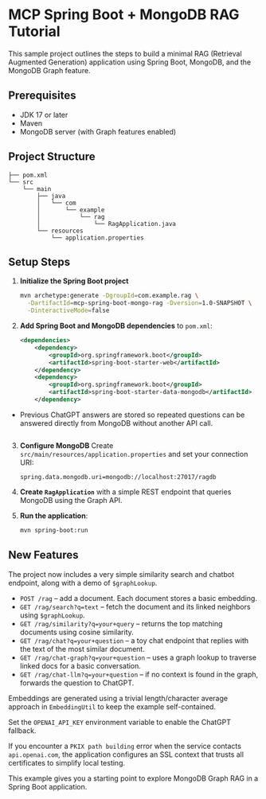 # MCP Spring Boot + MongoDB RAG Tutorial

This sample project outlines the steps to build a minimal RAG (Retrieval Augmented Generation) application using Spring Boot, MongoDB, and the MongoDB Graph feature.

## Prerequisites
- JDK 17 or later
- Maven
- MongoDB server (with Graph features enabled)

## Project Structure
```
├── pom.xml
└── src
    └── main
        ├── java
        │   └── com
        │       └── example
        │           └── rag
        │               └── RagApplication.java
        └── resources
            └── application.properties
```


## Setup Steps
1. **Initialize the Spring Boot project**
   ```bash
   mvn archetype:generate -DgroupId=com.example.rag \
     -DartifactId=mcp-spring-boot-mongo-rag -Dversion=1.0-SNAPSHOT \
     -DinteractiveMode=false
   ```

2. **Add Spring Boot and MongoDB dependencies** to `pom.xml`:
   ```xml
   <dependencies>
       <dependency>
           <groupId>org.springframework.boot</groupId>
           <artifactId>spring-boot-starter-web</artifactId>
       </dependency>
       <dependency>
           <groupId>org.springframework.boot</groupId>
           <artifactId>spring-boot-starter-data-mongodb</artifactId>
       </dependency>
- Previous ChatGPT answers are stored so repeated questions can be answered
  directly from MongoDB without another API call.
   </dependencies>
   ```

3. **Configure MongoDB**
   Create `src/main/resources/application.properties` and set your connection URI:
   ```properties
   spring.data.mongodb.uri=mongodb://localhost:27017/ragdb
   ```

4. **Create `RagApplication`** with a simple REST endpoint that queries MongoDB using the Graph API.

5. **Run the application**:

   ```bash
   mvn spring-boot:run
   ```

## New Features

The project now includes a very simple similarity search and chatbot endpoint, along with a demo of `$graphLookup`.

- `POST /rag` &ndash; add a document. Each document stores a basic embedding.
- `GET /rag/search?q=text` &ndash; fetch the document and its linked neighbors using `$graphLookup`.
- `GET /rag/similarity?q=your+query` &ndash; returns the top matching documents using cosine similarity.
- `GET /rag/chat?q=your+question` &ndash; a toy chat endpoint that replies with the text of the most similar document.
- `GET /rag/chat-graph?q=your+question` &ndash; uses a graph lookup to traverse linked docs for a basic conversation.
- `GET /rag/chat-llm?q=your+question` &ndash; if no context is found in the graph, forwards the question to ChatGPT.



Embeddings are generated using a trivial length/character average approach in `EmbeddingUtil` to keep the example self-contained.

Set the `OPENAI_API_KEY` environment variable to enable the ChatGPT fallback.

If you encounter a `PKIX path building` error when the service contacts
`api.openai.com`, the application configures an SSL context that trusts all
certificates to simplify local testing.


This example gives you a starting point to explore MongoDB Graph RAG in a Spring Boot application.
